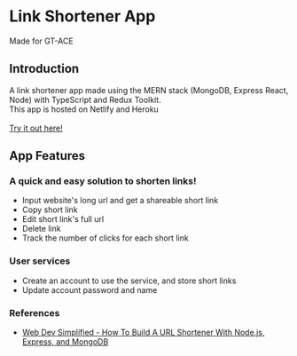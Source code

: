 # Link Shortener App

Made for GT-ACE

<h2>Introduction</h2>
A link shortener app made using the MERN stack (MongoDB, Express React, Node) with TypeScript and Redux Toolkit.
<br>This app is hosted on Netlify and Heroku
<br>
<br><a href="https://url-shortener-sg.netlify.app/" target="_blank">Try it out here!</a>

<h2>App Features</h2>

<h3>A quick and easy solution to shorten links!</h3>
<ul>
  <li>Input website's long url and get a shareable short link</li>
  <li>Copy short link</li>
  <li>Edit short link's full url</li>
  <li>Delete link</li>
  <li>Track the number of clicks for each short link</li>
</ul>

<h3>User services</h3>
<ul>
   <li>Create an account to use the service, and store short links</li>
   <li>Update account password and name</li>
</ul>

<h3>References</h3>
<ul>
   <li><a href="https://www.youtube.com/watch?v=SLpUKAGnm-g" target="_blank">Web Dev Simplified - How To Build A URL Shortener With Node.js, Express, and MongoDB</a></li>
</ul>
